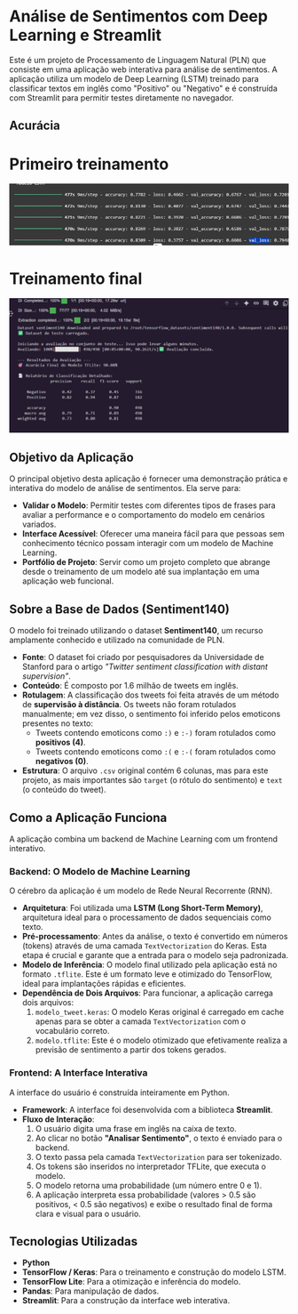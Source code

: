 # Análise de Sentimentos com Deep Learning e Streamlit

Este é um projeto de Processamento de Linguagem Natural (PLN) que consiste em uma aplicação web interativa para análise de sentimentos. A aplicação utiliza um modelo de Deep Learning (LSTM) treinado para classificar textos em inglês como "Positivo" ou "Negativo" e é construída com Streamlit para permitir testes diretamente no navegador.

##  Acurácia
# Primeiro treinamento
![Acurácia do modelo de Análise de Sentimentos](image.png)

# Treinamento final
![Acurácia do modelo de Análise de Sentimentos](acuracia.png)

##  Objetivo da Aplicação

O principal objetivo desta aplicação é fornecer uma demonstração prática e interativa do modelo de análise de sentimentos. Ela serve para:

-   **Validar o Modelo**: Permitir testes com diferentes tipos de frases para avaliar a performance e o comportamento do modelo em cenários variados.
-   **Interface Acessível**: Oferecer uma maneira fácil para que pessoas sem conhecimento técnico possam interagir com um modelo de Machine Learning.
-   **Portfólio de Projeto**: Servir como um projeto completo que abrange desde o treinamento de um modelo até sua implantação em uma aplicação web funcional.

##  Sobre a Base de Dados (Sentiment140)

O modelo foi treinado utilizando o dataset **Sentiment140**, um recurso amplamente conhecido e utilizado na comunidade de PLN.

-   **Fonte**: O dataset foi criado por pesquisadores da Universidade de Stanford para o artigo *"Twitter sentiment classification with distant supervision"*.
-   **Conteúdo**: É composto por 1.6 milhão de tweets em inglês.
-   **Rotulagem**: A classificação dos tweets foi feita através de um método de **supervisão à distância**. Os tweets não foram rotulados manualmente; em vez disso, o sentimento foi inferido pelos emoticons presentes no texto:
    -   Tweets contendo emoticons como `:)` e `:-)` foram rotulados como **positivos (4)**.
    -   Tweets contendo emoticons como `:(` e `:-(` foram rotulados como **negativos (0)**.
-   **Estrutura**: O arquivo `.csv` original contém 6 colunas, mas para este projeto, as mais importantes são `target` (o rótulo do sentimento) e `text` (o conteúdo do tweet).

##  Como a Aplicação Funciona

A aplicação combina um backend de Machine Learning com um frontend interativo.

### Backend: O Modelo de Machine Learning

O cérebro da aplicação é um modelo de Rede Neural Recorrente (RNN).

-   **Arquitetura**: Foi utilizada uma **LSTM (Long Short-Term Memory)**, arquitetura ideal para o processamento de dados sequenciais como texto.
-   **Pré-processamento**: Antes da análise, o texto é convertido em números (tokens) através de uma camada `TextVectorization` do Keras. Esta etapa é crucial e garante que a entrada para o modelo seja padronizada.
-   **Modelo de Inferência**: O modelo final utilizado pela aplicação está no formato `.tflite`. Este é um formato leve e otimizado do TensorFlow, ideal para implantações rápidas e eficientes.
-   **Dependência de Dois Arquivos**: Para funcionar, a aplicação carrega dois arquivos:
    1.  `modelo_tweet.keras`: O modelo Keras original é carregado em cache apenas para se obter a camada `TextVectorization` com o vocabulário correto.
    2.  `modelo.tflite`: Este é o modelo otimizado que efetivamente realiza a previsão de sentimento a partir dos tokens gerados.

### Frontend: A Interface Interativa

A interface do usuário é construída inteiramente em Python.

-   **Framework**: A interface foi desenvolvida com a biblioteca **Streamlit**.
-   **Fluxo de Interação**:
    1.  O usuário digita uma frase em inglês na caixa de texto.
    2.  Ao clicar no botão **"Analisar Sentimento"**, o texto é enviado para o backend.
    3.  O texto passa pela camada `TextVectorization` para ser tokenizado.
    4.  Os tokens são inseridos no interpretador TFLite, que executa o modelo.
    5.  O modelo retorna uma probabilidade (um número entre 0 e 1).
    6.  A aplicação interpreta essa probabilidade (valores > 0.5 são positivos, < 0.5 são negativos) e exibe o resultado final de forma clara e visual para o usuário.

##  Tecnologias Utilizadas

-   **Python**
-   **TensorFlow / Keras**: Para o treinamento e construção do modelo LSTM.
-   **TensorFlow Lite**: Para a otimização e inferência do modelo.
-   **Pandas**: Para manipulação de dados.
-   **Streamlit**: Para a construção da interface web interativa.

